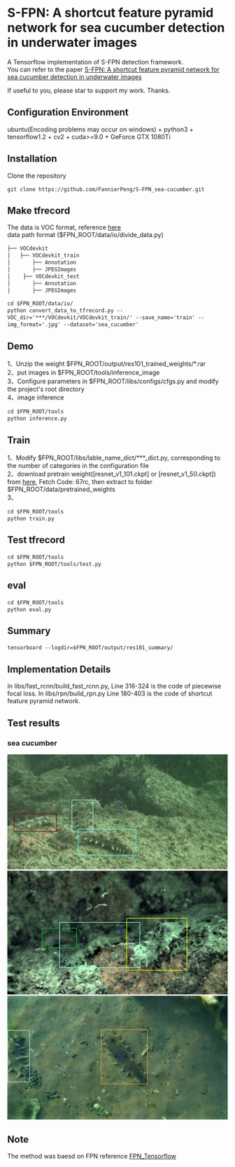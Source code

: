 # S-FPN: A shortcut feature pyramid network for sea cucumber detection in underwater images             
        
A Tensorflow implementation of S-FPN detection framework.    
You can refer to the paper [S-FPN: A shortcut feature pyramid network for sea cucumber detection in underwater images](https://www.sciencedirect.com/science/article/abs/pii/S0957417421007351)

If useful to you, please star to support my work. Thanks.    

## Configuration Environment
ubuntu(Encoding problems may occur on windows) + python3 + tensorflow1.2 + cv2 + cuda>=9.0 + GeForce GTX 1080Ti    
## Installation    
  Clone the repository    
  ```Shell    
  git clone https://github.com/FannierPeng/S-FPN_sea-cucumber.git
  ```       

## Make tfrecord   
The data is VOC format, reference [here](01SeaCucumber.xml)     
data path format  ($FPN_ROOT/data/io/divide_data.py)      
```
├── VOCdevkit
│   ├── VOCdevkit_train
│       ├── Annotation
│       ├── JPEGImages
│    ├── VOCdevkit_test
│       ├── Annotation
│       ├── JPEGImages
```     

  ```Shell    
  cd $FPN_ROOT/data/io/  
  python convert_data_to_tfrecord.py --VOC_dir='***/VOCdevkit/VOCdevkit_train/' --save_name='train' --img_format='.jpg' --dataset='sea_cucumber'
  ```

## Demo          
1、Unzip the weight $FPN_ROOT/output/res101_trained_weights/*.rar    
2、put images in $FPN_ROOT/tools/inference_image   
3、Configure parameters in $FPN_ROOT/libs/configs/cfgs.py and modify the project's root directory        
4、image inference           
  ```Shell    
  cd $FPN_ROOT/tools
  python inference.py   
  ```     
  
## Train
1、Modify $FPN_ROOT/libs/lable_name_dict/***_dict.py, corresponding to the number of categories in the configuration file    
2、download pretrain weight([resnet_v1_101.ckpt] or [resnet_v1_50.ckpt]) from [here](https://pan.baidu.com/s/16E-zdpyr-QbGTjMiprZuKw), Fetch Code: 67rc, then extract to folder $FPN_ROOT/data/pretrained_weights    
3、    
  ```Shell    
  cd $FPN_ROOT/tools
  python train.py 
  ``` 

## Test tfrecord     
  ```Shell    
  cd $FPN_ROOT/tools    
  python $FPN_ROOT/tools/test.py  
  ``` 

## eval    
  ```Shell    
  cd $FPN_ROOT/tools   
  python eval.py
  ```  

## Summary   
  ```Shell    
  tensorboard --logdir=$FPN_ROOT/output/res101_summary/
  ```    
  
## Implementation Details
In libs/fast_rcnn/build_fast_rcnn.py, Line 316-324 is the code of piecewise focal loss.
In libs/rpn/build_rpn.py Line 180-403 is the code of shortcut feature pyramid network.


## Test results    
### sea cucumber
![1](tools/test_result/1dehaze_fpn.jpg)   
![2](tools/test_result/458dehazed_fpn.jpg)      
![3](tools/test_result/177mscnn_fpn.jpg)   

## Note 
The method was baesd on FPN reference [FPN_Tensorflow](https://github.com/yangxue0827/FPN_Tensorflow)
    
